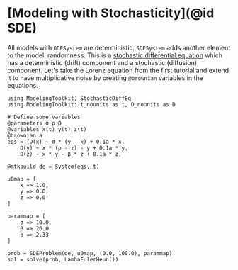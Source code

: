 # [Modeling with Stochasticity](@id SDE)

All models with `ODESystem` are deterministic. `SDESystem` adds another element
to the model: randomness. This is a
[stochastic differential equation](https://en.wikipedia.org/wiki/Stochastic_differential_equation)
which has a deterministic (drift) component and a stochastic (diffusion)
component. Let's take the Lorenz equation from the first tutorial and extend
it to have multiplicative noise by creating `@brownian` variables in the equations.

```@example SDE
using ModelingToolkit, StochasticDiffEq
using ModelingToolkit: t_nounits as t, D_nounits as D

# Define some variables
@parameters σ ρ β
@variables x(t) y(t) z(t)
@brownian a
eqs = [D(x) ~ σ * (y - x) + 0.1a * x,
    D(y) ~ x * (ρ - z) - y + 0.1a * y,
    D(z) ~ x * y - β * z + 0.1a * z]

@mtkbuild de = System(eqs, t)

u0map = [
    x => 1.0,
    y => 0.0,
    z => 0.0
]

parammap = [
    σ => 10.0,
    β => 26.0,
    ρ => 2.33
]

prob = SDEProblem(de, u0map, (0.0, 100.0), parammap)
sol = solve(prob, LambaEulerHeun())
```
